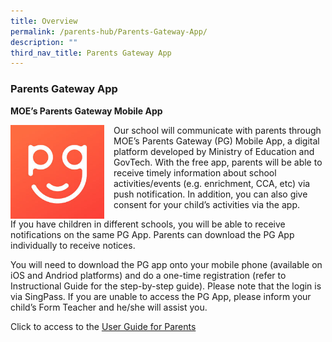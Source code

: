 ```yaml
---
title: Overview
permalink: /parents-hub/Parents-Gateway-App/
description: ""
third_nav_title: Parents Gateway App
---
```

### Parents Gateway App

**MOE’s Parents Gateway Mobile App**

<img src="/images/Parents'%20Hub/Parents'%20Gateway%20App/pga1.png" style="width:150px;height:150px;margin-right:15px;" align = "left"> Our school will communicate with parents through MOE’s Parents Gateway (PG) Mobile App, a digital platform developed by Ministry of Education and GovTech. With the free app, parents will be able to receive timely information about school activities/events (e.g. enrichment, CCA, etc) via push notification. In addition, you can also give consent for your child’s activities via the app.

If you have children in different schools, you will be able to receive notifications on the same PG App. Parents can download the PG App individually to receive notices.

You will need to download the PG app onto your mobile phone (available on iOS and Andriod platforms) and do a one-time registration (refer to Instructional Guide for the step-by-step guide). Please note that the login is via SingPass. If you are unable to access the PG App, please inform your child’s Form Teacher and he/she will assist you.

Click to access to the [User Guide for Parents](/files/pga5.pdf)